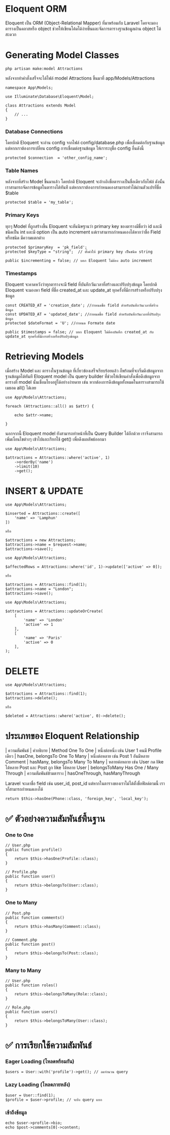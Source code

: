 # Eloquent ORM

Eloquent เป็น ORM (Object-Relational Mapper) ที่มาพร้อมกับ Laravel โดยจะมองตารางเป็นคลาสหรือ object ช่วยให้เขียนโค้ดได้ง่ายขึ้นและจัดการตารางฐานข้อมูลผ่าน object ได้สะดวก

# Generating Model Classes

```
php artisan make:model Attractions
```

หลังจากทำคำสั่งเสร็จจะได้ไฟล์ model Attractions ขึ้นมาที่ app/Models/Attractions

```
namespace App\Models;

use Illuminate\Database\Eloquent\Model;

class Attractions extends Model
{
    // ...
}
```

### Database Connections

โดยปกติ Eloquent จะอ่าน config จากไฟล์ config/database.php เพื่อเชื่อมต่อกับฐานข้อมูล แต่หากเราต้องการเปลี่ยน config การเชื่อมต่อฐานข้อมูล ให้เราระบุชื่อ config อื่นดังนี้

```
protected $connection  = 'other_config_name';
```

### Table Names

หลังจากที่สร้าง Model ขึ้นมาแล้ว โดยปกติ Eloquent จะอ้างอิงชื่อตารางเป็นชื่อเดียวกับไฟล์ ดังนั้นเราสามารถจัดการข้อมูลในตารางได้ทันที แต่หากเราต้องการกำหนดเองสามารถทำได้ผ่านตัวแปรที่ชื่อ $table

```
protected $table = 'my_table';
```

### Primary Keys

ทุกๆ Model ที่ถูกสร้างขึ้น Eloquent จะสันนิษฐานว่า primary key ของตารางมีชื่อว่า id และมีชนิดเป็น int และมี option เป็น auto increment แต่เราสามารถกำหนดเองได้หากว่าชื่อ Field หรือชนิด มีความแตกต่าง

```
protected $primaryKey  = 'pk_field';
protected $keyType = "string";  // ตั้งค่าให้ primary key เป็นชนิด string

public $incrementing = false; // บอก Eloquent ไม่ต้อง auto increment
```

### Timestamps

Eloquent จะคาดหวังว่าทุกตารางจะมี field ที่บันทึกวันเวลาที่สร้างและปรับปรุงข้อมูล โดยปกติ Eloquent จะมองหา field ที่ชื่อ created_at และ update_at ทุกครั้งที่มีการสร้างหรือปรับปรุงข้อมูล

```
const CREATED_AT = 'creation_date'; //กำหนดชื่อ field สำหรับบันทึกวันเวลาที่สร้างข้อมูล
const UPDATED_AT = 'updated_date'; //กำหนดชื่อ field สำหรับบันทึกวันเวลาที่ปรับปรุงข้อมูล
protected $dateFormat = 'U'; //กำหนด Formate date

public $timestamps = false; // บอก Eloquent ไม่ต้องบันทึก created_at กับ update_at ทุกครั้งที่มีการสร้างหรือปรับปรุงข้อมูล
```

# Retrieving Models

เมื่อสร้าง Model และ ตารางในฐานข้อมูล ที่เกี่ยวข้องเสร็จเรียบร้อยแล้ว ก็พร้อมที่จะเริ่มดึงข้อมูลจากฐานข้อมูลได้ทันที
Eloquent model เป็น query builder ที่ช่วยให้เขียนคำสั่งเพื่อดึงข้อมูลจากตารางที่ model นั้นเชื่อมโยงอยู่ได้อย่างง่ายดาย เช่น หากต้องการดึงข้อมูลทั้งหมดในตารางสามารถใช้เมธอด all() ได้เลย

```
use App\Models\Attractions;

foreach (Attractions::all() as $attr) {

    echo $attr->name;

}
```

นอกจากนี้ Eloquent model ยังสามารถทำหน้าที่เป็น Query Builder ได้อีกด้วย เราจึงสามารถเพิ่มเงื่อนไขต่างๆ เข้าไปและเรียกใช้ get() เพื่อดึงผลลัพธ์ออกมา

```
use App\Models\Attractions;

$attractions = Attractions::where('active', 1)
    ->orderBy('name')
    ->limit(10)
    ->get();
```

# INSERT & UPDATE

```
use App\Models\Attractions;

$inserted = Attractions::create([
    'name' => 'Lamphun'
])

หรือ

$attractions = new Attractions;
$attractions->name = $request->name;
$attractions->save();
```

```
use App\Models\Attractions;

$affectedRows = Attractions::where('id', 1)->update(['active' => 0]);

หรือ

$attractions = Attractions::find(1);
$attractions->name = "London";
$attractions->save();
```

```
use App\Models\Attractions;

$attractions = Attractions::updateOrCreate(
    [
        'name' => 'London'
        'active' => 1
    ],
    [
        'name' => 'Paris'
        'active' => 0
    ],
);

```

# DELETE

```
use App\Models\Attractions;

$attractions = Attractions::find(1);
$attractions->delete();

หรือ

$deleted = Attractions::where('active', 0)->delete();

```

# ประเภทของ Eloquent Relationship

| ความสัมพันธ์ | คำอธิบาย | Method
One To One | หนึ่งต่อหนึ่ง เช่น User 1 คนมี Profile เดียว | hasOne, belongsTo
One To Many | หนึ่งต่อหลาย เช่น Post 1 อันมีหลาย Comment | hasMany, belongsTo
Many To Many | หลายต่อหลาย เช่น User กด like ได้หลาย Post และ Post ถูก like ได้หลาย User | belongsToMany
Has One / Many Through | ความสัมพันธ์ข้ามตาราง | hasOneThrough, hasManyThrough

Laravel จะเดาชื่อ field เช่น user_id, post_id แต่หากในตารางของเราไม่ได้ตั้งชื่อฟิลด์ตามนี้ เราาก็สามารถกำหนดเองได้

```
return $this->hasOne(Phone::class, 'foreign_key', 'local_key');
```

# ✅ ตัวอย่างความสัมพันธ์พื้นฐาน

### One to One

```
// User.php
public function profile()
{
    return $this->hasOne(Profile::class);
}

// Profile.php
public function user()
{
    return $this->belongsTo(User::class);
}
```

### One to Many

```
// Post.php
public function comments()
{
    return $this->hasMany(Comment::class);
}

// Comment.php
public function post()
{
    return $this->belongsTo(Post::class);
}
```

### Many to Many

```
// User.php
public function roles()
{
    return $this->belongsToMany(Role::class);
}

// Role.php
public function users()
{
    return $this->belongsToMany(User::class);
}

```

# ✅ การเรียกใช้ความสัมพันธ์

### Eager Loading (โหลดพร้อมกัน)

```
$users = User::with('profile')->get(); // ลดจำนวน query
```

### Lazy Loading (โหลดภายหลัง)

```
$user = User::find(1);
$profile = $user->profile; // จะยิง query แยก
```

### เข้าถึงข้อมูล

```
echo $user->profile->bio;
echo $post->comments[0]->content;
```
